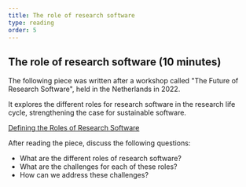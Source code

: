 ```yaml
---
title: The role of research software
type: reading
order: 5
---
```


## The role of research software (10 minutes)

The following piece was written after a workshop called "The Future of Research Software", held in the Netherlands in 2022.

It explores the different roles for research software in the research life cycle, strengthening the case for sustainable software.

[Defining the Roles of Research Software](https://upstream.force11.org/defining-the-roles-of-research-software/)

After reading the piece, discuss the following questions:

- What are the different roles of research software?
- What are the challenges for each of these roles?
- How can we address these challenges?
